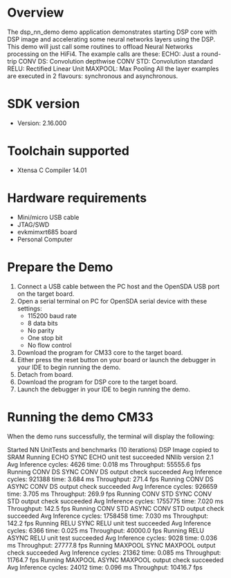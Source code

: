 Overview
========

The dsp_nn_demo demo application demonstrates starting DSP core with DSP image and accelerating some neural networks layers using the DSP.
This demo will just call some routines to offload Neural Networks processing on the HiFi4. The example calls are these:
ECHO: Just a round-trip
CONV DS: Convolution depthwise
CONV STD: Convolution standard
RELU: Rectified Linear Unit
MAXPOOL: Max Pooling
All the layer examples are executed in 2 flavours: synchronous and asynchronous.


SDK version
===========
- Version: 2.16.000

Toolchain supported
===================
- Xtensa C Compiler  14.01

Hardware requirements
=====================
- Mini/micro USB cable
- JTAG/SWD
- evkmimxrt685 board
- Personal Computer

Prepare the Demo
================
1.  Connect a USB cable between the PC host and the OpenSDA USB port on the target board.
2.  Open a serial terminal on PC for OpenSDA serial device with these settings:
    - 115200 baud rate
    - 8 data bits
    - No parity
    - One stop bit
    - No flow control
3.  Download the program for CM33 core to the target board.
4.  Either press the reset button on your board or launch the debugger in your IDE to begin running the demo.
5.  Detach from board.
6.  Download the program for DSP core to the target board.
7.  Launch the debugger in your IDE to begin running the demo.

Running the demo CM33
=====================
When the demo runs successfully, the terminal will display the following:

Started NN UnitTests and benchmarks (10 iterations)
DSP Image copied to SRAM
Running ECHO SYNC
ECHO unit test succeeded
NNlib version 2.1
Avg Inference cycles: 4626 time: 0.018 ms
Throughput: 55555.6 fps
Running CONV DS SYNC
CONV DS output check succeeded
Avg Inference cycles: 921388 time: 3.684 ms
Throughput: 271.4 fps
Running CONV DS ASYNC
CONV DS output check succeeded
Avg Inference cycles: 926659 time: 3.705 ms
Throughput: 269.9 fps
Running CONV STD SYNC
CONV STD output check succeeded
Avg Inference cycles: 1755775 time: 7.020 ms
Throughput: 142.5 fps
Running CONV STD ASYNC
CONV STD output check succeeded
Avg Inference cycles: 1758458 time: 7.030 ms
Throughput: 142.2 fps
Running RELU SYNC
RELU unit test succeeded
Avg Inference cycles: 6366 time: 0.025 ms
Throughput: 40000.0 fps
Running RELU ASYNC
RELU unit test succeeded
Avg Inference cycles: 9028 time: 0.036 ms
Throughput: 27777.8 fps
Running MAXPOOL SYNC
MAXPOOL output check succeeded
Avg Inference cycles: 21362 time: 0.085 ms
Throughput: 11764.7 fps
Running MAXPOOL ASYNC
MAXPOOL output check succeeded
Avg Inference cycles: 24012 time: 0.096 ms
Throughput: 10416.7 fps
